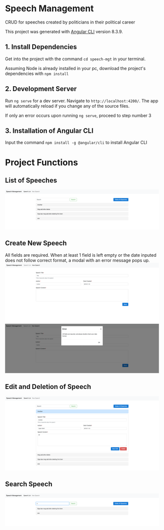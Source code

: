 # Speech Management
CRUD for speeches created by politicians in their political career

This project was generated with [Angular CLI](https://github.com/angular/angular-cli) version 8.3.9.

## 1. Install Dependencies

Get into the project with the command `cd speech-mgt` in your terminal.

Assuming Node is already installed in your pc, download the project's dependencies with `npm install`

## 2. Development Server

Run `ng serve` for a dev server. Navigate to `http://localhost:4200/`. The app will automatically reload if you change any of the source files.

If only an error occurs upon running `ng serve`, proceed to step number 3

## 3. Installation of Angular CLI

Input the command `npm install -g @angular/cli` to install Angular CLI

# Project Functions

## List of Speeches
![](./speech-mgt/src/assets/list.png)

## Create New Speech
All fields are required. When at least 1 field is left empty or the date inputed does not follow correct format, a modal with an error message pops up.
![](./speech-mgt/src/assets/create.png)
![](./speech-mgt/src/assets/validation.png)

## Edit and Deletion of Speech
![](./speech-mgt/src/assets/edit-delete.png)

## Search Speech
![](./speech-mgt/src/assets/search.png)

